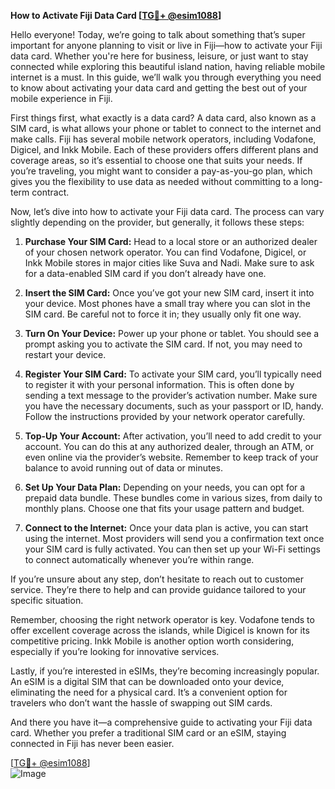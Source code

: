 **How to Activate Fiji Data Card [[TG💪+ @esim1088](https://t.me/s/esim1088)]**

Hello everyone! Today, we’re going to talk about something that’s super important for anyone planning to visit or live in Fiji—how to activate your Fiji data card. Whether you're here for business, leisure, or just want to stay connected while exploring this beautiful island nation, having reliable mobile internet is a must. In this guide, we’ll walk you through everything you need to know about activating your data card and getting the best out of your mobile experience in Fiji.

First things first, what exactly is a data card? A data card, also known as a SIM card, is what allows your phone or tablet to connect to the internet and make calls. Fiji has several mobile network operators, including Vodafone, Digicel, and Inkk Mobile. Each of these providers offers different plans and coverage areas, so it’s essential to choose one that suits your needs. If you’re traveling, you might want to consider a pay-as-you-go plan, which gives you the flexibility to use data as needed without committing to a long-term contract.

Now, let’s dive into how to activate your Fiji data card. The process can vary slightly depending on the provider, but generally, it follows these steps:

1. **Purchase Your SIM Card:** Head to a local store or an authorized dealer of your chosen network operator. You can find Vodafone, Digicel, or Inkk Mobile stores in major cities like Suva and Nadi. Make sure to ask for a data-enabled SIM card if you don’t already have one.

2. **Insert the SIM Card:** Once you’ve got your new SIM card, insert it into your device. Most phones have a small tray where you can slot in the SIM card. Be careful not to force it in; they usually only fit one way.

3. **Turn On Your Device:** Power up your phone or tablet. You should see a prompt asking you to activate the SIM card. If not, you may need to restart your device.

4. **Register Your SIM Card:** To activate your SIM card, you’ll typically need to register it with your personal information. This is often done by sending a text message to the provider’s activation number. Make sure you have the necessary documents, such as your passport or ID, handy. Follow the instructions provided by your network operator carefully.

5. **Top-Up Your Account:** After activation, you’ll need to add credit to your account. You can do this at any authorized dealer, through an ATM, or even online via the provider’s website. Remember to keep track of your balance to avoid running out of data or minutes.

6. **Set Up Your Data Plan:** Depending on your needs, you can opt for a prepaid data bundle. These bundles come in various sizes, from daily to monthly plans. Choose one that fits your usage pattern and budget.

7. **Connect to the Internet:** Once your data plan is active, you can start using the internet. Most providers will send you a confirmation text once your SIM card is fully activated. You can then set up your Wi-Fi settings to connect automatically whenever you’re within range.

If you’re unsure about any step, don’t hesitate to reach out to customer service. They’re there to help and can provide guidance tailored to your specific situation.

Remember, choosing the right network operator is key. Vodafone tends to offer excellent coverage across the islands, while Digicel is known for its competitive pricing. Inkk Mobile is another option worth considering, especially if you’re looking for innovative services.

Lastly, if you’re interested in eSIMs, they’re becoming increasingly popular. An eSIM is a digital SIM that can be downloaded onto your device, eliminating the need for a physical card. It’s a convenient option for travelers who don’t want the hassle of swapping out SIM cards.

And there you have it—a comprehensive guide to activating your Fiji data card. Whether you prefer a traditional SIM card or an eSIM, staying connected in Fiji has never been easier. 

[[TG💪+ @esim1088](https://t.me/s/esim1088)]  
![Image](https://i.postimg.cc/Y0z9fWf4/image.png)
